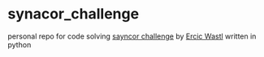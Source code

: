 # synacor_challenge

personal repo for code solving [sayncor challenge](https://challenge.synacor.com/) by [Ercic Wastl](http://was.tl/)
written in python
